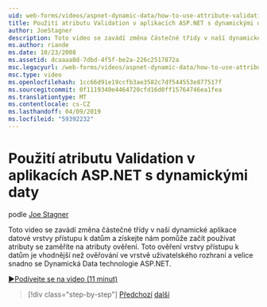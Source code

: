 ```yaml
---
uid: web-forms/videos/aspnet-dynamic-data/how-to-use-attribute-validation-in-aspnet-dynamic-data-applications
title: Použití atributu Validation v aplikacích ASP.NET s dynamickými daty | Dokumentace Microsoftu
author: JoeStagner
description: Toto video se zavádí změna částečné třídy v naší dynamické aplikace datové vrstvy přístupu k datům a získat nám tím, že zaměření o použití atributů...
ms.author: riande
ms.date: 10/23/2008
ms.assetid: dcaaaa8d-7dbd-4f5f-be2a-226c2517872a
msc.legacyurl: /web-forms/videos/aspnet-dynamic-data/how-to-use-attribute-validation-in-aspnet-dynamic-data-applications
msc.type: video
ms.openlocfilehash: 1cc66d91e19ccfb3ae3582c7df544553e877517f
ms.sourcegitcommit: 0f1119340e4464720cfd16d0ff15764746ea1fea
ms.translationtype: MT
ms.contentlocale: cs-CZ
ms.lasthandoff: 04/09/2019
ms.locfileid: "59392232"
---
```

# <a name="how-to-use-attribute-validation-in-aspnet-dynamic-data-applications"></a>Použití atributu Validation v aplikacích ASP.NET s dynamickými daty

podle [Joe Stagner](https://github.com/JoeStagner)

Toto video se zavádí změna částečné třídy v naší dynamické aplikace datové vrstvy přístupu k datům a získejte nám pomůže začít používat atributy se zaměříte na atributy ověření. Toto ověření vrstvy přístupu k datům je vhodnější než ověřování ve vrstvě uživatelského rozhraní a velice snadno se Dynamická Data technologie ASP.NET.

[&#9654;Podívejte se na video (11 minut)](https://channel9.msdn.com/Blogs/ASP-NET-Site-Videos/how-to-use-attribute-validation-in-aspnet-dynamic-data-applications)

> [!div class="step-by-step"]
> [Předchozí](how-to-enable-table-specific-routing-in-dynamic-data-applications.md)
> [další](how-to-implement-custom-field-validation-with-imperative-logic-in-vb-or-c.md)
